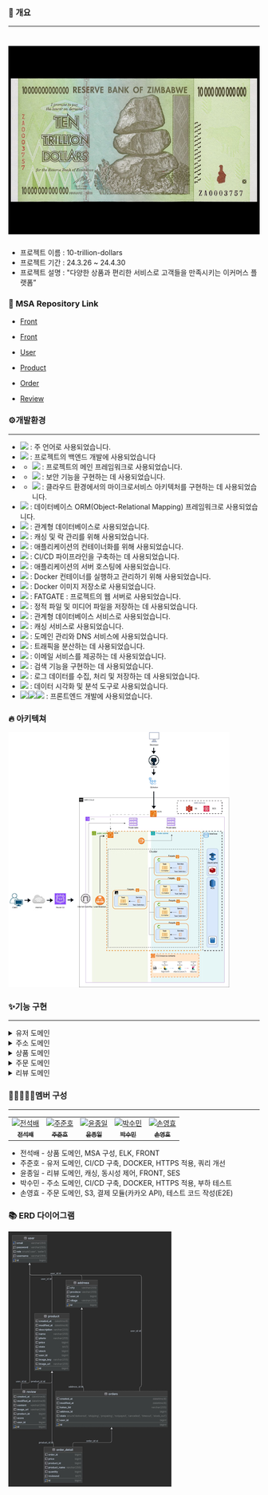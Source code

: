 ### 📄 개요

---

# ![img.png](logo.jpg)

- 프로젝트 이름 : 10-trillion-dollars
- 프로젝트 기간 : 24.3.26 ~ 24.4.30
- 프로젝트 설명 :  "다양한 상품과 편리한 서비스로 고객들을 만족시키는 이커머스 플랫폼”

### 🔗 MSA Repository Link

- <a href="https://github.com/10-trillion-dollars/dollar-front" target="_blank">Front</a>

- [Front](https://github.com/10-trillion-dollars/dollar-front)
- [User](https://github.com/10-trillion-dollars/dollar-front)
- [Product](https://github.com/10-trillion-dollars/dollar-front)
- [Order](https://github.com/10-trillion-dollars/dollar-front)
- [Review](https://github.com/10-trillion-dollars/dollar-front)

### ⚙개발환경

---

- <img src="https://img.shields.io/badge/java-007396?style=for-the-badge&logo=OpenJDK&logoColor=white"> : 주 언어로 사용되었습니다.
- <img src="https://img.shields.io/badge/Spring-6DB33F?style=for-the-badge&logo=Spring&logoColor=white"> : 프로젝트의 백엔드 개발에 사용되었습니다
- - <img src="https://img.shields.io/badge/springboot-6DB33F?style=for-the-badge&logo=springboot&logoColor=white"> : 프로젝트의 메인 프레임워크로 사용되었습니다.
- - <img src="https://img.shields.io/badge/Spring Security-6DB33F?style=for-the-badge&logo=Spring Security&logoColor=white"> : 보안 기능을 구현하는 데 사용되었습니다.
- - <img src="https://img.shields.io/badge/Spring Cloud-6DB33F?style=for-the-badge&logo=Spring cloud&logoColor=white"> : 클라우드 환경에서의 마이크로서비스 아키텍처를 구현하는 데 사용되었습니다.
- <img src="https://img.shields.io/badge/Hibernate-59666C?style=for-the-badge&logo=Hibernate&logoColor=white"> : 데이터베이스 ORM(Object-Relational Mapping) 프레임워크로 사용되었습니다.
- <img src="https://img.shields.io/badge/MySQL-4479A1?style=for-the-badge&logo=MySQL&logoColor=white"> : 관계형 데이터베이스로 사용되었습니다.
- <img src="https://img.shields.io/badge/Redis-DC382D?style=for-the-badge&logo=Redis&logoColor=white"> : 캐싱 및 락 관리를 위해 사용되었습니다.
- <img src="https://img.shields.io/badge/docker-%230db7ed.svg?style=for-the-badge&logo=docker&logoColor=white"> : 애플리케이션의 컨테이너화를 위해 사용되었습니다.
- <img src="https://img.shields.io/badge/GitHub Actions-2088FF?style=for-the-badge&logo=GitHub Actions&logoColor=white"> : CI/CD 파이프라인을 구축하는 데 사용되었습니다.
- <img src="https://img.shields.io/badge/Amazon%20EC2-FF9900?style=for-the-badge&logo=Amazon%20EC2&logoColor=white"> : 애플리케이션의 서버 호스팅에 사용되었습니다.
- <img src="https://img.shields.io/badge/Amazon%20ECS-FF9900?style=for-the-badge&logo=Amazon%20ECS&logoColor=white"> : Docker 컨테이너를 실행하고 관리하기 위해 사용되었습니다.
- <img src="https://img.shields.io/badge/Amazon%20ECR-FF9900?style=for-the-badge&logo=Amazon%20ECR&logoColor=white"> : Docker 이미지 저장소로 사용되었습니다.
- <img src="https://img.shields.io/badge/amazon%20fargate-FF9900?style=for-the-badge&logo=awsfargate&logoColor=white"> : FATGATE : 프로젝트의 웹 서버로 사용되었습니다.
- <img src="https://img.shields.io/badge/Amazon%20S3-569A31?style=for-the-badge&logo=Amazon%20S3&logoColor=white"> : 정적 파일 및 미디어 파일을 저장하는 데 사용되었습니다.
- <img src="https://img.shields.io/badge/Amazon%20RDS-527FFF?style=for-the-badge&logo=Amazon%20RDS&logoColor=white"> : 관계형 데이터베이스 서비스로 사용되었습니다.
- <img src="https://img.shields.io/badge/Amazon%20ElastiCache-C925D1?style=for-the-badge&logo=amazonelasticache&logoColor=white"> : 캐싱 서비스로 사용되었습니다.
- <img src="https://img.shields.io/badge/amazon%20route%2053-8C4FFF?style=for-the-badge&logo=amazonroute53&logoColor=white"> : 도메인 관리와 DNS 서비스에 사용되었습니다.
- <img src="https://img.shields.io/badge/amazon%20elastic%20load%20balancing-8C4FFF?style=for-the-badge&logo=awselasticloadbalancing&logoColor=white"> : 트래픽을 분산하는 데 사용되었습니다.
- <img src="https://img.shields.io/badge/amazon%20simple%20email%20service-DD344C?style=for-the-badge&logo=amazonsimpleemailservice&logoColor=white"> : 이메일 서비스를 제공하는 데 사용되었습니다.
- <img src="https://img.shields.io/badge/Elasticsearch-005571?style=for-the-badge&logo=Elasticsearch&logoColor=white"> : 검색 기능을 구현하는 데 사용되었습니다.
- <img src="https://img.shields.io/badge/Logstash-005571?style=for-the-badge&logo=Logstash&logoColor=white"> : 로그 데이터를 수집, 처리 및 저장하는 데 사용되었습니다.
- <img src="https://img.shields.io/badge/Kibana-005571?style=for-the-badge&logo=Kibana&logoColor=white"> : 데이터 시각화 및 분석 도구로 사용되었습니다.
- <img src="https://img.shields.io/badge/HTML5-E34F26?style=for-the-badge&logo=HTML5&logoColor=white"><img src="https://img.shields.io/badge/CSS3-1572B6?style=for-the-badge&logo=CSS3&logoColor=white"><img src="https://img.shields.io/badge/JavaScript-F7DF1E?style=for-the-badge&logo=JavaScript&logoColor=white"> : 프론트엔드 개발에 사용되었습니다.

### 🔥 아키텍쳐

![img.png](architecture.png)

### ✨기능 구현
*****

<details>
  <summary>유저 도메인</summary>

1. 회원가입 / 로그인
2. 프로필 수정
3. 회원 탈퇴
4. 로그아웃
</details>

<details>
  <summary>주소 도메인</summary>

1. 주소 생성
2. 주소 수정
3. 주소 삭제
</details>

<details>
  <summary>상품 도메인</summary>

일반 유저

1. 상품 전체 조회(페이징 처리)
2. 상품 단건 상세 조회
3. 상품 검색 기능 

---

관리자 유저

1. 상품 생성
2. 관리자 상품 전체 조회(페이징 처리)
3. 상품 수량 변경
4. 상품 삭제
</details>


<details>
  <summary>주문 도메인</summary>

일반 유저

1. 주문 생성
2. 주문 조회
3. 주문 취소

---

관리자 유저

1. 주문 상태 변경

</details>

<details>
  <summary>리뷰 도메인</summary>

1. 리뷰 생성
2. 리뷰 수정
3. 리뷰 삭제
4. 리뷰 이미지 등록
5. 리뷰 이미지 수정
</details>




### 👩🏼‍🤝‍👩🏼멤버 구성
**************
<table>
    <tbody>
        <tr>
            <td align="center"><a href="https://github.com/SerenityZenDev"><img src="https://avatars.githubusercontent.com/SerenityZenDev" width="100px;" alt="전석배"/><br /><sub><b> 전석배 </b></sub></a><br /></td>
            <td align="center"><a href="https://github.com/JooJuneHo"><img src="https://avatars.githubusercontent.com/JooJuneHo" width="100px;" alt="주준호"/><br /><sub><b> 주준호 </b></sub></a><br /></td>
            <td align="center"><a href="https://github.com/pie0902"><img src="https://avatars.githubusercontent.com/pie0902" width="100px;" alt="윤종일"/><br /><sub><b> 윤종일 </b></sub></a><br /></td>
            <td align="center"><a href="https://github.com/Ssuminn"><img src="https://avatars.githubusercontent.com/Ssuminn" width="100px;" alt="박수민"/><br /><sub><b> 박수민 </b></sub></a><br /></td>
            <td align="center"><a href="https://github.com/tylerson07"><img src="https://avatars.githubusercontent.com/tylerson07" width="100px;" alt="손영효"/><br /><sub><b> 손영효 </b></sub></a><br /></td>
    </tr>
    </tbody>
</table>

* 전석배 - 상품 도메인, MSA 구성, ELK, FRONT
* 주준호 - 유저 도메인, CI/CD 구축, DOCKER, HTTPS 적용, 쿼리 개선
* 윤종일 - 리뷰 도메인, 캐싱, 동시성 제어, FRONT, SES
* 박수민 - 주소 도메인, CI/CD 구축, DOCKER, HTTPS 적용, 부하 테스트
* 손영효 - 주문 도메인, S3, 결제 모듈(카카오 API), 테스트 코드 작성(E2E)

### 📚 ERD 다이어그램
![img.png](erd.png)




